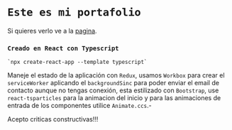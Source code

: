 # `Este es mi portafolio`

Si quieres verlo ve a la [pagina](https://github.com/facebook/create-react-app).

### `Creado en React con Typescript`

```
`npx create-react-app --template typescript`
```

Maneje el estado de la aplicación con `Redux`, usamos `Workbox` para crear el `serviceWorker` aplicando el `backgroundSinc` para poder enviar el email de contacto aunque no tengas conexión, esta estilizado con `Bootstrap`, use `react-tsparticles` para la animacion del inicio y para las animaciones de entrada de los componentes utilice `Animate.ccs`.-

Acepto criticas constructivas!!! 